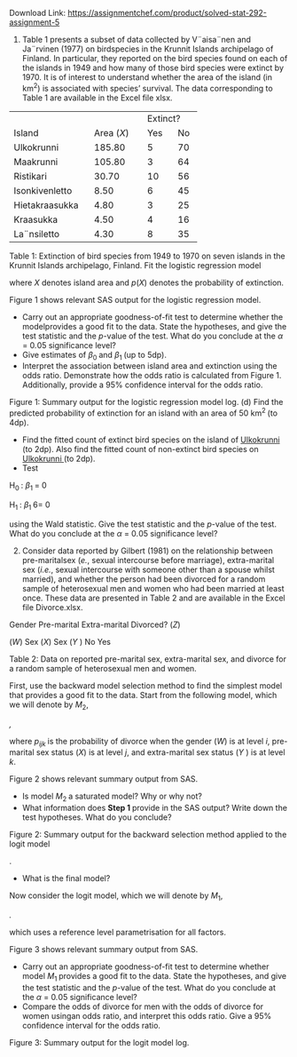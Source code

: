 Download Link: https://assignmentchef.com/product/solved-stat-292-assignment-5
<br>
<ol>

 <li>Table 1 presents a subset of data collected by V¨aisa¨nen and Ja¨rvinen (1977) on birdspecies in the Krunnit Islands archipelago of Finland. In particular, they reported on the bird species found on each of the islands in 1949 and how many of those bird species were extinct by 1970. It is of interest to understand whether the area of the island (in km<sup>2</sup>) is associated with species’ survival. The data corresponding to Table 1 are available in the Excel file xlsx.</li>

</ol>

<table width="276">

 <tbody>

  <tr>

   <td width="129"> </td>

   <td width="80"> </td>

   <td colspan="2" width="67">Extinct?</td>

  </tr>

  <tr>

   <td width="129">Island</td>

   <td width="80">Area (<em>X</em>)</td>

   <td width="39">Yes</td>

   <td width="27">No</td>

  </tr>

  <tr>

   <td width="129">Ulkokrunni</td>

   <td width="80">185.80</td>

   <td width="39">5</td>

   <td width="27">70</td>

  </tr>

  <tr>

   <td width="129">Maakrunni</td>

   <td width="80">105.80</td>

   <td width="39">3</td>

   <td width="27">64</td>

  </tr>

  <tr>

   <td width="129">Ristikari</td>

   <td width="80">30.70</td>

   <td width="39">10</td>

   <td width="27">56</td>

  </tr>

  <tr>

   <td width="129">Isonkivenletto</td>

   <td width="80">8.50</td>

   <td width="39">6</td>

   <td width="27">45</td>

  </tr>

  <tr>

   <td width="129">Hietakraasukka</td>

   <td width="80">4.80</td>

   <td width="39">3</td>

   <td width="27">25</td>

  </tr>

  <tr>

   <td width="129">Kraasukka</td>

   <td width="80">4.50</td>

   <td width="39">4</td>

   <td width="27">16</td>

  </tr>

  <tr>

   <td width="129">La¨nsiletto</td>

   <td width="80">4.30</td>

   <td width="39">8</td>

   <td width="27">35</td>

  </tr>

 </tbody>

</table>

Table 1: Extinction of bird species from 1949 to 1970 on seven islands in the Krunnit Islands archipelago, Finland. Fit the logistic regression model

where <em>X </em>denotes island area and <em>p</em>(<em>X</em>) denotes the probability of extinction.

Figure 1 shows relevant SAS output for the logistic regression model.

<ul>

 <li>Carry out an appropriate goodness-of-fit test to determine whether the modelprovides a good fit to the data. State the hypotheses, and give the test statistic and the <em>p</em>-value of the test. What do you conclude at the <em>α </em>= 0<em>.</em>05 significance level?</li>

 <li>Give estimates of <em>β</em><sub>0 </sub>and <em>β</em><sub>1 </sub>(up to 5dp).</li>

 <li>Interpret the association between island area and extinction using the odds ratio. Demonstrate how the odds ratio is calculated from Figure 1. Additionally, provide a 95% confidence interval for the odds ratio.</li>

</ul>

Figure 1: Summary output for the logistic regression model log. (d) Find the predicted probability of extinction for an island with an area of 50 km<sup>2 </sup>(to 4dp).

<ul>

 <li>Find the fitted count of extinct bird species on the island of <u>Ulkokrunni </u>(to 2dp). Also find the fitted count of non-extinct bird species on <u>Ulkokrunni </u>(to 2dp).</li>

 <li>Test</li>

</ul>

H<sub>0 </sub>: <em>β</em><sub>1 </sub>= 0

H<sub>1 </sub>: <em>β</em><sub>1 </sub>6= 0

using the Wald statistic. Give the test statistic and the <em>p</em>-value of the test. What do you conclude at the <em>α </em>= 0<em>.</em>05 significance level?

<ol start="2">

 <li>Consider data reported by Gilbert (1981) on the relationship between pre-maritalsex (<em>e.</em>, sexual intercourse before marriage), extra-marital sex (<em>i.e.</em>, sexual intercourse with someone other than a spouse whilst married), and whether the person had been divorced for a random sample of heterosexual men and women who had been married at least once. These data are presented in Table 2 and are available in the Excel file Divorce.xlsx.</li>

</ol>

Gender    Pre-marital    Extra-marital     Divorced? (<em>Z</em>)

(<em>W</em>)           Sex (<em>X</em>)             Sex (<em>Y </em>)          No         Yes

Table 2: Data on reported pre-marital sex, extra-marital sex, and divorce for a random sample of heterosexual men and women.

First, use the backward model selection method to find the simplest model that provides a good fit to the data. Start from the following model, which we will denote by <em>M</em><sub>2</sub>,

<em>,</em>

where <em>p<sub>ijk </sub></em>is the probability of divorce when the gender (<em>W</em>) is at level <em>i</em>, pre-marital sex status (<em>X</em>) is at level <em>j</em>, and extra-marital sex status (<em>Y </em>) is at level <em>k</em>.

Figure 2 shows relevant summary output from SAS.

<ul>

 <li>Is model <em>M</em><sub>2 </sub>a saturated model? Why or why not?</li>

 <li>What information does <strong>Step 1 </strong>provide in the SAS output? Write down the test hypotheses. What do you conclude?</li>

</ul>

Figure 2: Summary output for the backward selection method applied to the logit model

.

<ul>

 <li>What is the final model?</li>

</ul>

Now consider the logit model, which we will denote by <em>M</em><sub>1</sub>,

<em>.</em>

which uses a reference level parametrisation for all factors.

Figure 3 shows relevant summary output from SAS.

<ul>

 <li>Carry out an appropriate goodness-of-fit test to determine whether model <em>M</em><sub>1 </sub>provides a good fit to the data. State the hypotheses, and give the test statistic and the <em>p</em>-value of the test. What do you conclude at the <em>α </em>= 0<em>.</em>05 significance level?</li>

 <li>Compare the odds of divorce for men with the odds of divorce for women usingan odds ratio, and interpret this odds ratio. Give a 95% confidence interval for the odds ratio.</li>

</ul>

Figure 3: Summary output for the logit model log.